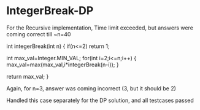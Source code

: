 # IntegerBreak-DP

For the Recursive implementation, Time limit exceeded, but answers were coming correct till ~n=40

int integerBreak(int n)
{
if(n<=2)
    return 1;
 
int max_val=Integer.MIN_VAL;
for(int i=2;i<=n;i++)
{
      max_val=max(max_val,i*integerBreak(n-i));
}

return max_val;
}

Again, for n=3, answer was coming incorrect (3, but it should be 2)

Handled this case separately for the DP solution, and all testcases passed
